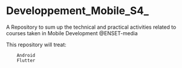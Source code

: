 # Developpement_Mobile_S4_
A Repository to sum up the technical and practical activities related to courses taken in Mobile Development @ENSET-media

This repository will treat:

        Android 
        Flutter
        
        
        
